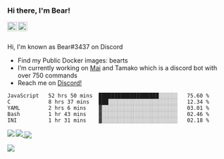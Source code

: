 ### Hi there, I'm Bear!

<a href="https://support.tamako.tech/">
  <img align="left" alt="Tamako Bot's Support Server" width="21px" src="https://raw.githubusercontent.com/anuraghazra/anuraghazra/master/assets/discord-round.svg" />
</a>
<a href="https://skyfallen.org/">
  <img align="left" alt="theskyfallen.com" width="21px" src="https://avatars.githubusercontent.com/u/68555937?s=200&v=4" />
</a>

<br />
<br />

Hi, I'm known as Bear#3437 on Discord
- Find my Public Docker images: bearts
- I’m currently working on [Mai](https://github.com/maisans-maid/mai) and Tamako which is a discord bot with over 750 commands
- Reach me on [Discord!](https://support.tamako.tech)

<!--START_SECTION:waka-->
```text
JavaScript   52 hrs 50 mins  ███████████████████░░░░░░   75.60 % 
C            8 hrs 37 mins   ███░░░░░░░░░░░░░░░░░░░░░░   12.34 % 
YAML         2 hrs 6 mins    ▓░░░░░░░░░░░░░░░░░░░░░░░░   03.01 % 
Bash         1 hr 43 mins    ▓░░░░░░░░░░░░░░░░░░░░░░░░   02.46 % 
INI          1 hr 31 mins    ▓░░░░░░░░░░░░░░░░░░░░░░░░   02.18 % 
```
<!--END_SECTION:waka-->
<a href="https://discord.com/users/397338324328775680">
        <img src="https://lanyard-profile-readme.vercel.app/api/397338324328775680?borderRadius=25px" />
    </a>
<a href="https://github.com/BearTS">
  <img align="center" src="https://github-readme-stats.vercel.app/api?username=bearts&count_private=true&show_icons=true&theme=bear" />
</a>
</a>
  <img align="left" src="http://github-readme-streak-stats.herokuapp.com/?user=bearts&theme=bear" />


![](https://hit.yhype.me/github/profile?user_id=65192718)

